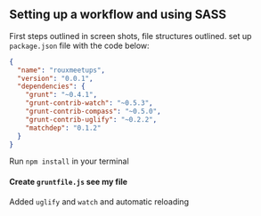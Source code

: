 ## Setting up a workflow and using SASS
First steps outlined in screen shots, file structures outlined.
set up `package.json` file with the code below:  
```json
{
  "name": "rouxmeetups",
  "version": "0.0.1",
  "dependencies": {
    "grunt": "~0.4.1",
    "grunt-contrib-watch": "~0.5.3",
    "grunt-contrib-compass": "~0.5.0",
    "grunt-contrib-uglify": "~0.2.2",
    "matchdep": "0.1.2"
  }
}
```

Run `npm install` in your terminal  
#### Create `gruntfile.js` see my file
Added `uglify` and `watch` and automatic reloading